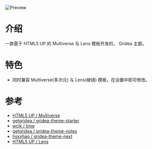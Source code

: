 ![Preview](https://raw.githubusercontent.com/CPlayer-CN/gridea-theme-cplayer-gallery/master/Preview.png)

# 介绍
一款基于 HTML5 UP 的 Multiverse 与 Lens 模板开发的， Gridea 主题。

# 特色
- 同时兼容 Multiverse(多次元) 与 Lens(棱镜) 模板，在设置中即可修改。

# 参考
- [HTML5 UP / Multiverse](https://html5up.net/multiverse)
- [getgridea / gridea-theme-starter](https://github.com/getgridea/gridea-theme-starter)
- [wclk / time](https://github.com/wclk/time)
- [getgridea / gridea-theme-notes](https://github.com/getgridea/gridea-theme-notes)
- [hsxyhao / gridea-theme-next](https://github.com/hsxyhao/gridea-theme-next)
- [HTML5 UP / Lens](https://html5up.net/lens)
